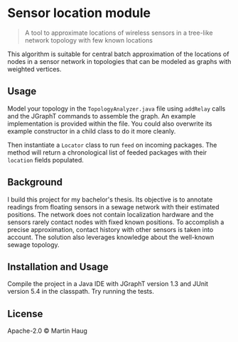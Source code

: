 # Sensor location module

> A tool to approximate locations of wireless sensors in a tree-like network topology with few known locations

This algorithm is suitable for central batch approximation of the locations of nodes in a sensor network in topologies
that can be modeled as graphs with weighted vertices.

## Usage

Model your topology in the `TopologyAnalyzer.java` file using `addRelay` calls and
the JGraphT commands to assemble the graph. An example implementation is provided within the file.
You could also overwrite its example constructor in a child class to do it more cleanly.

Then instantiate a `Locator` class to run `feed` on incoming packages. The method will return a chronological list of
feeded packages with their `location` fields populated.

## Background

I build this project for my bachelor's thesis. Its objective is to annotate readings from floating sensors in a 
sewage network with their estimated positions. The network does not contain localization hardware and the sensors rarely
contact nodes with fixed known positions.
To accomplish a precise approximation, contact history with other sensors is taken into account. The solution also
leverages knowledge about the well-known sewage topology.

## Installation and Usage

Compile the project in a Java IDE with JGraphT version 1.3 and JUnit version 5.4 in the classpath.
Try running the tests.

## License

 Apache-2.0 © Martin Haug
 